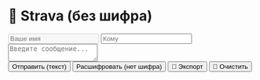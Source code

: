 <html lang="ru">
<head>
  <meta charset="UTF-8" />
  <meta name="viewport" content="width=device-width, initial-scale=1.0"/>
  <title>Strava – Социальный менеджер</title>
  <link rel="stylesheet" href="strava.css" />

  <!-- Firebase SDK — обязательно -->
  <script src="https://www.gstatic.com/firebasejs/8.10.0/firebase-app.js"></script>
  <script src="https://www.gstatic.com/firebasejs/8.10.0/firebase-database.js"></script>
</head>
<body>
  <h1>📡 Strava (без шифра)</h1>

  <input type="text" id="username" placeholder="Ваше имя" disabled />
  <input type="text" id="recipient" placeholder="Кому" />
  <textarea id="message" placeholder="Введите сообщение..."></textarea>

  <div class="buttons">
    <button onclick="encryptMessage()">Отправить (текст)</button>
    <button onclick="decryptMessage()">Расшифровать (нет шифра)</button>
    <button onclick="exportMessages()">💾 Экспорт</button>
    <button onclick="clearMessages()">🧹 Очистить</button>
  </div>

  <div id="result"></div>
  <ul id="chatList"></ul>

  <script src="strava.js"></script>
</body>
</html>
